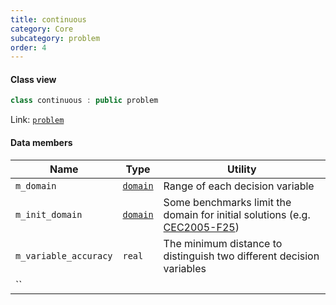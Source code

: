 ```yaml
---
title: continuous
category: Core
subcategory: problem
order: 4
---
```


#### Class view
```c++
class continuous : public problem
```
Link: [`problem`](../problem)

#### Data members

|Name|Type|Utility|
|-|-|-|
|`m_domain`|[`domain`](../domain)|Range of each decision variable|
|`m_init_domain`|[`domain`](../domain)|Some benchmarks limit the domain for initial solutions (e.g. [CEC2005-F25](../../../Instance/problem/CEC2005-GOP/#f25))|
|`m_variable_accuracy`|`real`|The minimum distance to distinguish two different decision variables|
|``|||
